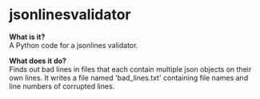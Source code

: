 # jsonlinesvalidator

<b>What is it?</b><br>
A Python code for a jsonlines validator.

<b>What does it do?</b><br>
Finds out bad lines in files that each contain multiple json objects on their own lines. It writes a file named 'bad_lines.txt' containing file names and line numbers of corrupted lines. 
